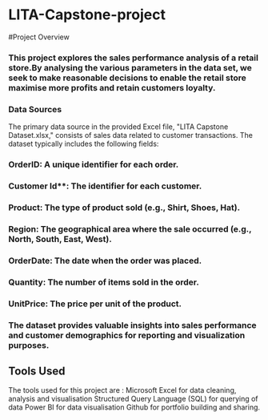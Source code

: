 # LITA-Capstone-project
#Project Overview 
### This project explores the sales performance analysis of a retail store.By analysing the various parameters in the data set, we seek to make reasonable decisions to enable the retail store maximise more profits and retain customers loyalty.

### Data Sources 
The primary data source in the provided Excel file, "LITA Capstone Dataset.xlsx," consists of sales data related to customer transactions. The dataset typically includes the following fields:

### OrderID: A unique identifier for each order.
### Customer Id**: The identifier for each customer.
### Product: The type of product sold (e.g., Shirt, Shoes, Hat).
### Region: The geographical area where the sale occurred (e.g., North, South, East, West).
### OrderDate: The date when the order was placed.
### Quantity: The number of items sold in the order.
### UnitPrice: The price per unit of the product.
### The dataset provides valuable insights into sales performance and customer demographics for reporting and visualization purposes.

## Tools Used
The tools used for this project are : Microsoft Excel for data cleaning, analysis and visualisation
Structured Query Language (SQL) for querying of data
Power BI for data visualisation
Github for portfolio building and sharing.
